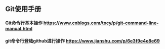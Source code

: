 
## Git使用手册

#### Git命令行基本操作 https://www.cnblogs.com/tocy/p/git-command-line-manual.html
#### git命令行登陆github进行操作 https://www.jianshu.com/p/6e3f9e4e8e69



